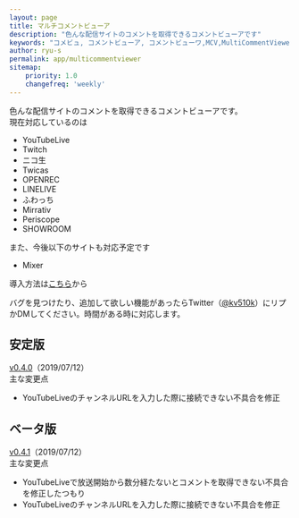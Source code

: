 ```yaml
---
layout: page
title: マルチコメントビューア
description: "色んな配信サイトのコメントを取得できるコメントビューアです"
keywords: "コメビュ, コメントビューア, コメントビューワ,MCV,MultiCommentViewer"
author: ryu-s
permalink: app/multicommentviewer
sitemap:
    priority: 1.0
    changefreq: 'weekly'	
---
```


色んな配信サイトのコメントを取得できるコメントビューアです。  
現在対応しているのは
- YouTubeLive
- Twitch
- ニコ生
- Twicas
- OPENREC
- LINELIVE
- ふわっち
- Mirrativ
- Periscope
- SHOWROOM

また、今後以下のサイトも対応予定です
- Mixer

導入方法は[こちら](https://github.com/CommentViewerCollection/MultiCommentViewer/wiki/%E5%B0%8E%E5%85%A5%E6%89%8B%E9%A0%86)から  
  
バグを見つけたり、追加して欲しい機能があったらTwitter（[@kv510k](https://twitter.com/kv510k)）にリプかDMしてください。時間がある時に対応します。  

## 安定版
[v0.4.0](http://int-main.net/app/MultiCommentViewer_v0.4.0.zip)（2019/07/12）  
主な変更点
- YouTubeLiveのチャンネルURLを入力した際に接続できない不具合を修正

## ベータ版
[v0.4.1](http://int-main.net/app/MultiCommentViewer_Beta_v0.4.1.zip)（2019/07/12）  
主な変更点
- YouTubeLiveで放送開始から数分経たないとコメントを取得できない不具合を修正したつもり
- YouTubeLiveのチャンネルURLを入力した際に接続できない不具合を修正
